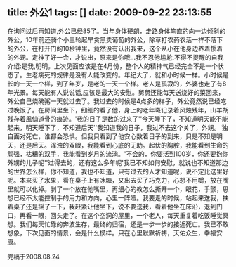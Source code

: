 title: 外公1
tags: []
date: 2009-09-22 23:13:55
---

<p>在询问过后再知道,外公已经85了。当年身体硬朗，走路身体笔直的向一边倾斜的外公，10年前还骑个小三轮起早贪黑卖葡萄的外公，除草打农药农活一样不落下的外公，在打开门的10秒钟里，竟然没有认出我来，这个从小在他身边养着惯着的外甥。定神了好一会，才说出，原来是你哦...我不忍他尴尬,不得不提醒的自我介绍:是我,明明。上次见面应该是在4月份，整个人的精神气已经完全不是一个状态了。生老病死的规律是没有人能改变的。年纪大了，就和小时候一样。小时候是长的一天一个样，到了年岁，是老的一天一个样。老人是孤寂的，外婆也走了有8年光景。每天能有人说说话,应该是最大的安慰。舅舅还能每天送烧好的菜回来，外公自己烧碗粥一天就过去了。我过去的时候是4点多的样子，外公竟然说已经吃过晚饭了。在房间里坐下，细细的看了他，身上的老年斑记录着风烛残年，山羊胡残存着風仙道骨的痕迹。'我的日子是数的过来了''今天睡下了，不知道明天能不能起来，明天睡下了，不知道后天''我知道我的日子，我过不去这个关了，外甥。'独自面对死亡，谁都会恐惧。但我只看到了他安心数着日子的到来，只是不知是明天，还是后天。浑浊的双眼，我能看到心底的无助。起伏的胸腔，我能看到生命的顽强，枯糟的双手，我能看到岁月的流淌。'不会的，你要活到100岁，你还要抱你外甥的儿子呢''过得去的，还有这么多年呢'我已不知如何安慰，就说也不知道那边的世界怎么样，你不知道，我也不知道，只有过去的人才知道呢，说不定比这里好呢。本来买了水果，看在桌子上有冰糖，又出去买了巧克力，心想不用嚼，放在嘴里就可以化掉。剥了一个放在他嘴里，再细心的教怎么撕开一个，眼花，手颤，思想已经不太能控制手的用力和方向，心里一阵噎。我要走的时候，站起来送我，扶着桌子还是摇了一下，我赶紧让他坐下，说不要送我，看着他坐在床沿，退到门口，再看一眼，回头走了。在这个空洞的屋里，一个老人，每天重复着吃饭睡觉冥想。我们每天忙碌的奔波生存，最终的归宿，还是一步一步的接近死亡。我已不敢想象，下次见面的情景，会是什么模样。只在心里默默祈祷，天佑众生，幸福安康。

完稿于2008.08.24

</p>